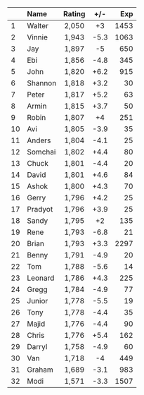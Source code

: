 | |Name|Rating|+/-|Exp|
|-|:---|:----:|:-:|--:|
|1|Walter|2,050|+3|1453|
|2|Vinnie|1,943|-5.3|1063|
|3|Jay|1,897|-5|650|
|4|Ebi|1,856|-4.8|345|
|5|John|1,820|+6.2|915|
|6|Shannon|1,818|+3.2|30|
|7|Peter|1,817|+5.2|63|
|8|Armin|1,815|+3.7|50|
|9|Robin|1,807|+4|251|
|10|Avi|1,805|-3.9|35|
|11|Anders|1,804|-4.1|25|
|12|Somchai|1,802|+4.4|80|
|13|Chuck|1,801|-4.4|20|
|14|David|1,801|+4.6|84|
|15|Ashok|1,800|+4.3|70|
|16|Gerry|1,796|+4.2|25|
|17|Pradyot|1,796|+3.9|25|
|18|Sandy|1,795|+2|135|
|19|Rene|1,793|-6.8|21|
|20|Brian|1,793|+3.3|2297|
|21|Benny|1,791|-4.9|20|
|22|Tom|1,788|-5.6|14|
|23|Leonard|1,786|+4.3|225|
|24|Gregg|1,784|-4.9|77|
|25|Junior|1,778|-5.5|19|
|26|Tony|1,778|-4.4|35|
|27|Majid|1,776|-4.4|90|
|28|Chris|1,776|+5.4|162|
|29|Darryl|1,758|-4.9|60|
|30|Van|1,718|-4|449|
|31|Graham|1,689|-3.1|983|
|32|Modi|1,571|-3.3|1507|
